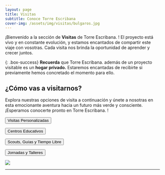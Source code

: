 ```yaml
---
layout: page
title: Visitas
subtitle: Conoce Torre Escribana
cover-img: /assets/img/visitas/bulgaros.jpg
---
```



¡Bienvenido a la sección de **Visitas** de <span class="letralogo"> Torre Escribana. </span>! El proyecto está vivo y en constante evolución, y estamos encantados de compartir este viaje con vosotras. Cada visita nos brinda la oportunidad de aprender y crecer juntos.


{: .box-success}
**Recuerda** que <span class="letralogo"> Torre Escribana. </span> además de un proyecto visitable es un **hogar privado.** Estaremos encantadas de recibirte si previamente hemos concretado el momento para ello.


## ¿Cómo vas a visitarnos?
Explora nuestras opciones de visita a continuación y únete a nosotras en esta emocionante aventura hacia un futuro más verde y consciente. ¡Esperamos conocerte pronto en <span class="letralogo"> Torre Escribana. </span>!



<a href="{{ '/visitas-individual ' | absolute_url  }}" ><button class="letralogo">Visitas Personalizadas</button>
</a>

<a href="{{ '/visitas-educa ' | absolute_url  }}"  ><button class="letralogo">Centros Educativos</button>
</a>

<a href="{{ '/visitas-scouts ' | absolute_url  }}"  ><button class="letralogo">Scouts, Guías y Tiempo Libre</button>
</a>

<a href="{{ '/visitas-talleres ' | absolute_url  }}"  ><button class="letralogo">Jornadas y Talleres</button>
</a>

<a href="../assets/img/proyecto/nuevas/casaarbol2.jpg" target="_blank"><img class=img1 src="../assets/img/proyecto/nuevas/casaarbol2.jpg"/> </a>



<hr>



